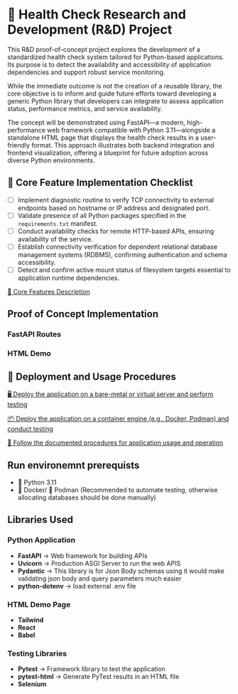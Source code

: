 # 🧪 Health Check Research and Development (R&D) Project

This R&D proof-of-concept project explores the development of a standardized health check system tailored for Python-based applications. Its purpose is to detect the availability and accessibility of application dependencies and support robust service monitoring.

While the immediate outcome is not the creation of a reusable library, the core objective is to inform and guide future efforts toward developing a generic Python library that developers can integrate to assess application status, performance metrics, and service availability.

The concept will be demonstrated using FastAPI—a modern, high-performance web framework compatible with Python 3.11—alongside a standalone HTML page that displays the health check results in a user-friendly format. This approach illustrates both backend integration and frontend visualization, offering a blueprint for future adoption across diverse Python environments.

## 🦯 Core Feature Implementation Checklist

- [ ] Implement diagnostic routine to verify TCP connectivity to external endpoints based on hostname or IP address and designated port.
- [ ] Validate presence of all Python packages specified in the `requirements.txt` manifest.
- [ ] Conduct availability checks for remote HTTP-based APIs, ensuring availability of the service.
- [ ] Establish connectivity verification for dependent relational database management systems (RDBMS), confirming authentication and schema accessibility.
- [ ] Detect and confirm active mount status of filesystem targets essential to application runtime dependencies.

[📖 Core Features Description](howto/CORE_FEATURES.md "Core Features Description")

## Proof of Concept Implementation

### FastAPI Routes

### HTML Demo

## 🚀 Deployment and Usage Procedures

[🖥️ Deploy the application on a bare-metal or virtual server and perform testing](howto/BAREMETAL.md "Deploy the application on a bare-metal or virtual server and perform testing")

[📦 Deploy the application on a container engine (e.g., Docker, Podman) and conduct testing](howto/BAREMETAL.md "Deploy the application on a container engine (e.g., Docker, Podman) and conduct testing")

[📘 Follow the documented procedures for application usage and operation](howto/USAGE_OPERATION.md "Follow the documented procedures for application usage and operation")


## Run environemnt prerequists

* 🐍 Python 3.11
* 🐳 Docker/ 🦭 Podman (Recommended to automate testing, otherwise allocating databases should be done manually)

## Libraries Used

### Python Application

* **FastAPI** -> Web framework for building APIs
* **Uvicorn** -> Production ASGI Server to run the web APIS
* **Pydantic** -> This library is for Json Body schemas using it would make validating json body and query parameters much easier
* **python-dotenv** -> load external .env file

### HTML Demo Page

* **Tailwind**
* **React**
* **Babel**

### Testing Libraries

* **Pytest** -> Framework library to test the application
* **pytest-html** -> Generate PyTest results in an HTML file
* **Selenium**